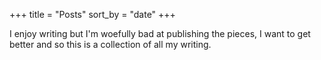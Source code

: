 +++
title = "Posts"
sort_by = "date"
+++

I enjoy writing but I'm woefully bad at publishing the pieces, I want to get better and so this is a
collection of all my writing.
